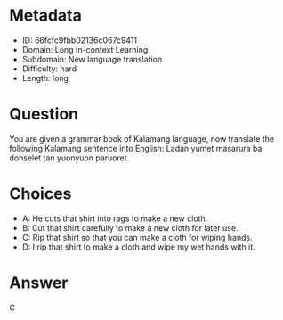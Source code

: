 # Metadata

- ID: 66fcfc9fbb02136c067c9411
- Domain: Long In-context Learning
- Subdomain: New language translation
- Difficulty: hard
- Length: long

# Question

You are given a grammar book of Kalamang language, now translate the following Kalamang sentence into English: Ladan yumet masarura ba donselet tan yuonyuon paruoret.

# Choices

- A: He cuts that shirt into rags to make a new cloth.
- B: Cut that shirt carefully to make a new cloth for later use.
- C: Rip that shirt so that you can make a cloth for wiping hands.
- D: I rip that shirt to make a cloth and wipe my wet hands with it.

# Answer

C
